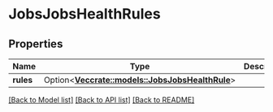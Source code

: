 # JobsJobsHealthRules

## Properties

Name | Type | Description | Notes
------------ | ------------- | ------------- | -------------
**rules** | Option<[**Vec<crate::models::JobsJobsHealthRule>**](JobsJobsHealthRule.md)> |  | [optional]

[[Back to Model list]](../README.md#documentation-for-models) [[Back to API list]](../README.md#documentation-for-api-endpoints) [[Back to README]](../README.md)


